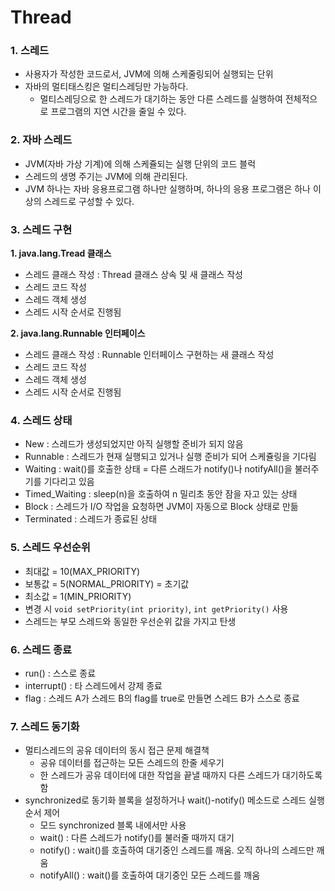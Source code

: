 # Thread

### 1. 스레드
* 사용자가 작성한 코드로서, JVM에 의해 스케줄링되어 실행되는 단위
* 자바의 멀티태스킹은 멀티스레딩만 가능하다.
    * 멀티스레딩으로 한 스레드가 대기하는 동안 다른 스레드를 실행하여 전체적으로 프로그램의 지연 시간을 줄일 수 있다.

### 2. 자바 스레드
* JVM(자바 가상 기계)에 의해 스케쥴되는 실행 단위의 코드 블럭
* 스레드의 생명 주기는 JVM에 의해 관리된다.
* JVM 하나는 자바 응용프로그램 하나만 실행하며, 하나의 응용 프로그램은 하나 이상의 스레드로 구성할 수 있다.

### 3. 스레드 구현
**1. java.lang.Tread 클래스**
* 스레드 클래스 작성 : Thread 클래스 상속 및 새 클래스 작성
* 스레드 코드 작성
* 스레드 객체 생성
* 스레드 시작
순서로 진행됨

**2. java.lang.Runnable 인터페이스**
* 스레드 클래스 작성 : Runnable 인터페이스 구현하는 새 클래스 작성
* 스레드 코드 작성
* 스레드 객체 생성
* 스레드 시작
순서로 진행됨

### 4. 스레드 상태
* New : 스레드가 생성되었지만 아직 실행할 준비가 되지 않음
* Runnable : 스레드가 현재 실행되고 있거나 실행 준비가 되어 스케쥴링을 기다림
* Waiting : wait()를 호출한 상태 = 다른 스래드가 notify()나 notifyAll()을 불러주기를 기다리고 있음
* Timed_Waiting : sleep(n)을 호출하여 n 밀리초 동안 잠을 자고 있는 상태
* Block : 스레드가 I/O 작업을 요청하면 JVM이 자동으로 Block 상태로 만듦
* Terminated : 스레드가 종료된 상태

### 5. 스레드 우선순위
* 최대값 = 10(MAX_PRIORITY)
* 보통값 = 5(NORMAL_PRIORITY) = 초기값
* 최소값 = 1(MIN_PRIORITY)
* 변경 시 `void setPriority(int priority)`, `int getPriority()` 사용
* 스레드는 부모 스레드와 동일한 우선순위 값을 가지고 탄생

### 6. 스레드 종료
* run() : 스스로 종료
* interrupt() : 타 스레드에서 강제 종료
* flag : 스레드 A가 스레드 B의 flag를 true로 만들면 스레드 B가 스스로 종료

### 7. 스레드 동기화
* 멀티스레드의 공유 데이터의 동시 접근 문제 해결책
    * 공유 데이터를 접근하는 모든 스레드의 한줄 세우기
    * 한 스레드가 공유 데이터에 대한 작업을 끝낼 때까지 다른 스레드가 대기하도록 함
* synchronized로 동기화 블록을 설정하거나 wait()-notify() 메소드로 스레드 실행 순서 제어
    * 모드 synchronized 블록 내에서만 사용
    * wait() : 다른 스레드가 notify()를 불러줄 때까지 대기
    * notify() : wait()를 호출하여 대기중인 스레드를 깨움. 오직 하나의 스레드만 깨움
    * notifyAll() : wait()를 호출하여 대기중인 모든 스레드를 깨움
